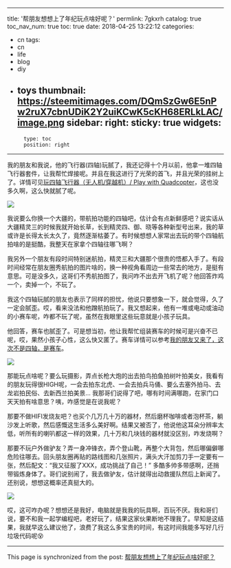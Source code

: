 
---
title: '帮朋友想想上了年纪玩点啥好呢？'
permlink: 7gkxrh
catalog: true
toc_nav_num: true
toc: true
date: 2018-04-25 13:22:12
categories:
- cn
tags:
- cn
- life
- blog
- diy
- toys
thumbnail: https://steemitimages.com/DQmSzGw6E5nPw2ruX7cbnUDiK2Y2uiKCwK5cKH68ERLkLAC/image.png
sidebar:
    right:
        sticky: true
widgets:
    -
        type: toc
        position: right
---


我的朋友和我说，他的飞行器(四轴)玩腻了，我还记得十个月以前，他拿一堆四轴飞行器套件，让我帮忙焊接呢。并且在我这进行了光荣的首飞，并且光荣的挂树上了。详情可见[玩四轴飞行器（无人机/穿越机）/ Play with Quadcopter](https://steemit.com/cn/@oflyhigh/play-with-quadcopter)，这也没多久啊，这么快就腻了呢。

![](https://steemitimages.com/DQmSzGw6E5nPw2ruX7cbnUDiK2Y2uiKCwK5cKH68ERLkLAC/image.png)

我说要么你换一个大疆的，带航拍功能的四轴吧，估计会有点新鲜感吧？说实话从大疆精灵三的时候我就开始长草，长到精灵四、御、晓等各种新型号出来，我的草或许是长得太长太久了，竟然逐渐枯萎了。有时候想想人家常出去玩的带个四轴航拍啥的是挺酷，我整天在家拿个四轴往哪飞啊？

我另外一个朋友有段时间特别迷航拍，精灵三和大疆那个很贵的悟都入手了。有段时间经常在朋友圈秀航拍的图片啥的，换一种视角看周边一些常去的地方，是挺有意思。可是没多久，这哥们不秀航拍图了，我问咋不出去开飞机了呢？他回答炸鸡一个，卖掉一个，不玩了。

我这个四轴玩腻的朋友也表示了同样的担忧，他说只要想象一下，就会觉得，久了一定会腻歪。哎，看来没法和他蹭航拍玩了。我又想起来，他有一堆或电动或油动的小赛车呢，咋都不玩了呢，虽然在我眼里这些玩意就是小孩子玩具。

他回答，赛车也腻歪了。可是想当初，他让我帮忙组装赛车的时候可是兴奋不已呢，哎，果然小孩子心性，这么快又匿了。赛车详情可以参考[我的朋友又来了，这次不是四轴，是赛车](https://steemit.com/cn/@oflyhigh/5twx8n)。

![](https://steemitimages.com/DQmce79KoxVcPjHcwnsUtXZ6Ao89D6YGtMwmEzdbgFQWRtD/image.png)

那能玩点啥呢？要么玩摄影，弄点长枪大炮的出去拍鸟拍鱼拍树叶拍美女，我看有的朋友玩得很HIGH呢，一会去拍东北虎、一会去拍兵马俑、要么去塞外拍马、去龙岩拍民俗、去新西兰拍美景... 我那哥们说得了吧，哪有时间满哪跑，在家门口天天拍有啥意思？咦，咋感觉是在说我呢？

那要不做HIFI发烧友吧？也买个几万几十万的器材，然后磨杯咖啡或者泡杯茶，躺沙发上听歌，然后感慨这生活多么美好啊。结果又被否了，他说他这耳朵分辨率太低，听所有的喇叭都这一样的效果，几十万和几块钱的器材就没区别，咋发烧啊？

那要不玩户外做驴友？弄一身冲锋衣，弄个登山靴，再整个大背包，然后哪偏僻哪危险往哪去。回头朋友圈再贴的路线图和几张照片，满头大汗加剪刀手一定要有一张，然后配文：“我又征服了XXX，成功挑战了自己！” 多酷多帅多带感啊，还捎带锻炼身体了。哥们说别闹了，我去做驴友，估计就得出动救援队然后上新闻了。还别说，想想这概率还真挺大的。

![](https://steemitimages.com/DQmadEQnWGxncbAVH782rGdmP8pfmota8sR2zyD4e3WnUGG/image.png)

哎，这可咋办呢？想想还是我好，电脑就是我我的玩具啊，百玩不厌。我和哥们说，要不和我一起学编程吧，老好玩了，结果这家伙果断地不理我了。早知是这结果，我就早这么建议他了，浪费了我这么多宝贵的时间，有这时间我能多写好几行垃圾代码呢😵

- - -

This page is synchronized from the post: [帮朋友想想上了年纪玩点啥好呢？](https://steemit.com/@oflyhigh/7gkxrh)
